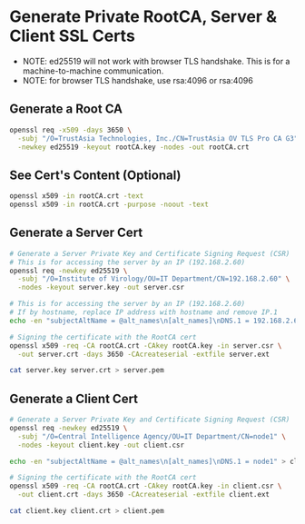 # Generate Private RootCA, Server & Client SSL Certs
- NOTE: ed25519 will not work with browser TLS handshake. This is for a machine-to-machine communication.
- NOTE: for browser TLS handshake, use rsa:4096 or rsa:4096

## Generate a Root CA

```bash
openssl req -x509 -days 3650 \
  -subj "/O=TrustAsia Technologies, Inc./CN=TrustAsia OV TLS Pro CA G3" \
  -newkey ed25519 -keyout rootCA.key -nodes -out rootCA.crt
```

## See Cert's Content (Optional)
```bash
openssl x509 -in rootCA.crt -text
openssl x509 -in rootCA.crt -purpose -noout -text
```


## Generate a Server Cert

```bash
# Generate a Server Private Key and Certificate Signing Request (CSR)
# This is for accessing the server by an IP (192.168.2.60)
openssl req -newkey ed25519 \
  -subj "/O=Institute of Virology/OU=IT Department/CN=192.168.2.60" \
  -nodes -keyout server.key -out server.csr

# This is for accessing the server by an IP (192.168.2.60)
# If by hostname, replace IP address with hostname and remove IP.1
echo -en "subjectAltName = @alt_names\n[alt_names]\nDNS.1 = 192.168.2.60\nIP.1 = 192.168.2.60\n" > server.ext

# Signing the certificate with the RootCA cert
openssl x509 -req -CA rootCA.crt -CAkey rootCA.key -in server.csr \
  -out server.crt -days 3650 -CAcreateserial -extfile server.ext

cat server.key server.crt > server.pem
```

## Generate a Client Cert

```bash
# Generate a Server Private Key and Certificate Signing Request (CSR)
openssl req -newkey ed25519 \
  -subj "/O=Central Intelligence Agency/OU=IT Department/CN=node1" \
  -nodes -keyout client.key -out client.csr

echo -en "subjectAltName = @alt_names\n[alt_names]\nDNS.1 = node1" > client.ext

# Signing the certificate with the RootCA cert
openssl x509 -req -CA rootCA.crt -CAkey rootCA.key -in client.csr \
  -out client.crt -days 3650 -CAcreateserial -extfile client.ext

cat client.key client.crt > client.pem
```
